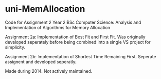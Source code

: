 # uni-MemAllocation
Code for Assignment 2 Year 2 BSc Computer Science: Analysis and Implementation of Algorithms for Memory Allocation

Assignment 2a: Implementation of Best Fit and First Fit. Was originally developed seperately before being combined into a single VS project for simplicity.

Assignment 2b: Implementation of Shortest Time Remaining First. Seperate assignent and developed seperatly.


Made during 2014. Not actively maintained.